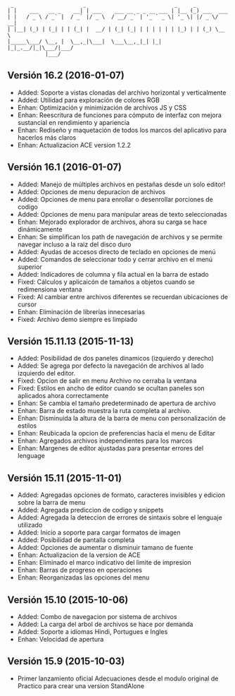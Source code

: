```
 _                      _                            _     _           
| |    ___   __ _    __| | ___    ___ __ _ _ __ ___ | |__ (_) ___  ___ 
| |   / _ \ / _` |  / _` |/ _ \  / __/ _` | '_ ` _ \| '_ \| |/ _ \/ __|
| |__| (_) | (_| | | (_| |  __/ | (_| (_| | | | | | | |_) | | (_) \__ \
|_____\___/ \__, |  \__,_|\___|  \___\__,_|_| |_| |_|_.__/|_|\___/|___/
            |___/ 
```
## Versión 16.2 (2016-01-07)
* Added: Soporte a vistas clonadas del archivo horizontal y verticalmente 
* Added: Utilidad para exploración de colores RGB
* Enhan: Optimización y minimización de archivos JS y CSS
* Enhan: Reescritura de funciones para cómputo de interfaz con mejora sustancial en rendimiento y apariencia
* Enhan: Rediseño y maquetación de todos los marcos del aplicativo para hacerlos más claros
* Enhan: Actualizacion ACE version 1.2.2

## Versión 16.1 (2016-01-07)
* Added: Manejo de múltiples archivos en pestañas desde un solo editor!
* Added: Opciones de menu depuracion de archivos
* Added: Opciones de menu para enrollar o desenrollar porciones de codigo
* Added: Opciones de menu para manipular areas de texto seleccionadas
* Enhan: Mejorado explorador de archivos, ahora su carga se hace dinámicamente
* Enhan: Se simplifican los path de navegación de archivos y se permite navegar incluso a la raiz del disco duro
* Added: Ayudas de accesos directo de teclado en opciones de menú
* Added: Comandos de seleccionar todo y cerrar archivo en el menú superior
* Added: Indicadores de columna y fila actual en la barra de estado
* Fixed: Cálculos y aplicaicón de tamaños a objetos cuando se redimensiona ventana
* Fixed: Al cambiar entre archivos diferentes se recuerdan ubicaciones de cursor
* Enhan: Eliminación de librerías innecesarias
* Fixed: Archivo demo siempre es limpiado


## Versión 15.11.13 (2015-11-13)

* Added: Posibilidad de dos paneles dinamicos (izquierdo y derecho)
* Added: Se agrega por defecto la navegación de archivos al lado izquierdo del editor.
* Fixed: Opcion de salir en menu Archivo no cerraba la ventana
* Fixed: Estilos en ancho de editor cuando se ocultan paneles son aplicados ahora correctamente
* Enhan: Se cambia el tamaño predeterminado de apertura de archivo
* Enhan: Barra de estado muestra la ruta completa al archivo.
* Enhan: Disminuida la altura de la barra de menu con personalización de estilos
* Enhan: Reubicada la opcion de preferencias hacia el menu de Editar
* Enhan: Agregados archivos independientes para los marcos
* Enhan: Margenes de editor ajustadas para presentar errores del lenguage


## Versión 15.11 (2015-11-01)

* Added: Agregadas opciones de formato, caracteres invisibles y edicion sobre la barra de menu
* Added: Agregada prediccion de codigo y snippets
* Added: Agregada la deteccion de errores de sintaxis sobre el lenguaje utilizado
* Added: Inicio a soporte para cargar formatos de imagen
* Added: Posibilidad de pantalla completa
* Added: Opciones de aumentar o disminuir tamano de fuente
* Enhan: Actualizacion de la version de ACE
* Enhan: Eliminado el marco indicativo del limite de impresion
* Enhan: Barras de progreso en operaciones
* Enhan: Reorganizadas las opciones del menu


## Versión 15.10 (2015-10-06)

* Added: Combo de navegacion por sistema de archivos
* Added: La carga del arbol de archivos se hace por demanda
* Added: Soporte a idiomas Hindi, Portugues e Ingles
* Enhan: Velocidad de apertura


## Versión 15.9 (2015-10-03)

  * Primer lanzamiento oficial
    Adecuaciones desde el modulo original de Practico para crear una version StandAlone
